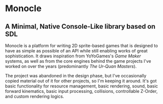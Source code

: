 # Monocle
## A Minimal, Native Console-Like library based on SDL

Monocle is a platform for writing 2D sprite-based games that is designed to have as simple as possible of an API while still enabling works of great sophistication. It draws inspiration from YoYoGames's _Game Maker_ systems, as well as from the core engines behind the game projects I've worked on over the years (predominantly _The Ur-Quan Masters_).

The project was abandoned in the design phase, but I've occasionally copied material out of it for other projects, so I'm keeping it around.  It's got basic functionality for resource management, basic rendering, sound, basic forward kinematics, basic input processing, collisions, controllable Z-Order, and custom rendering logics.
